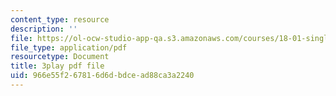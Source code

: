 ```yaml
---
content_type: resource
description: ''
file: https://ol-ocw-studio-app-qa.s3.amazonaws.com/courses/18-01-single-variable-calculus-fall-2006/966e55f267816d6dbdcead88ca3a2240_BGE3wb7H2PA.pdf
file_type: application/pdf
resourcetype: Document
title: 3play pdf file
uid: 966e55f2-6781-6d6d-bdce-ad88ca3a2240
---
```

